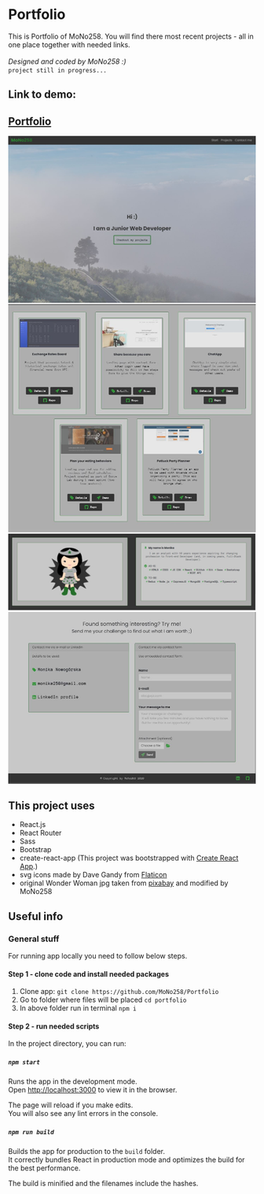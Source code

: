 # Portfolio

This is Portfolio of MoNo258. You will find there most recent projects - all in one place together with needed links.<br />
<br />
*Designed and coded by MoNo258 :)* <br />
`project still in progress...`

## Link to demo:
## [Portfolio](https://mono258.github.io/Portfolio)

![screenshot](https://github.com/MoNo258/Portfolio/raw/master/src/assets/Portfolio1.JPG "Portfolio screenshot 1")
![screenshot](https://github.com/MoNo258/Portfolio/raw/master/src/assets/Portfolio2.JPG "Portfolio screenshot 2")
![screenshot](https://github.com/MoNo258/Portfolio/raw/master/src/assets/Portfolio2A.JPG "Portfolio screenshot 2A")
![screenshot](https://github.com/MoNo258/Portfolio/raw/master/src/assets/Portfolio3.JPG "Portfolio screenshot 3")

## This project uses
* React.js
* React Router
* Sass
* Bootstrap
* create-react-app (This project was bootstrapped with [Create React App](https://github.com/facebook/create-react-app).)
* svg icons made by Dave Gandy from [Flaticon](https://www.flaticon.com/)
* original Wonder Woman jpg taken from [pixabay](https://cdn.pixabay.com/photo/2017/07/06/18/48/wonder-woman-2478971_960_720.jpg) and modified by MoNo258


## Useful info

### General stuff
For running app locally you need to follow below steps.

#### Step 1 - clone code and install needed packages
1. Clone app: `git clone https://github.com/MoNo258/Portfolio`
2. Go to folder where files will be placed `cd portfolio`
3. In above folder run in terminal `npm i`

#### Step 2 - run needed scripts

In the project directory, you can run:

##### `npm start`

Runs the app in the development mode.<br />
Open [http://localhost:3000](http://localhost:3000) to view it in the browser.

The page will reload if you make edits.<br />
You will also see any lint errors in the console.

##### `npm run build`

Builds the app for production to the `build` folder.<br />
It correctly bundles React in production mode and optimizes the build for the best performance.

The build is minified and the filenames include the hashes.<br />
